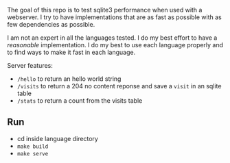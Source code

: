 The goal of this repo is to test sqlite3 performance when used with a webserver.
I try to have implementations that are as fast as possible with as few dependencies as possible.

I am not an expert in all the languages tested.
I do my best effort to have a *reasonable* implementation.
I do my best to use each language properly and to find ways to make it fast in each language.

Server features:

- `/hello` to return an hello world string
- `/visits` to return a 204 no content reponse and save a `visit` in an sqlite table
- `/stats` to return a count from the visits table

## Run

- cd inside language directory
- `make build`
- `make serve`
